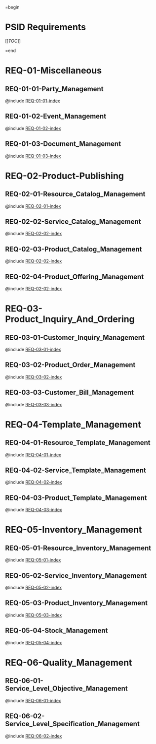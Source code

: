 =begin

# PSID Requirements

[[_TOC_]]

=end

# REQ-01-Miscellaneous

## REQ-01-01-Party_Management

@include [REQ-01-01-index](requirements/REQ-01-01-index.md)

## REQ-01-02-Event_Management

@include [REQ-01-02-index](requirements/REQ-01-02-index.md)

## REQ-01-03-Document_Management

@include [REQ-01-03-index](requirements/REQ-01-03-index.md)

# REQ-02-Product-Publishing

## REQ-02-01-Resource_Catalog_Management

@include [REQ-02-01-index](requirements/REQ-02-01-index.md)

## REQ-02-02-Service_Catalog_Management

@include [REQ-02-02-index](requirements/REQ-02-02-index.md)

## REQ-02-03-Product_Catalog_Management

@include [REQ-02-02-index](requirements/REQ-02-03-index.md)

## REQ-02-04-Product_Offering_Management

@include [REQ-02-02-index](requirements/REQ-02-04-index.md)

# REQ-03-Product_Inquiry_And_Ordering

## REQ-03-01-Customer_Inquiry_Management

@include [REQ-03-01-index](requirements/REQ-03-01-index.md)

## REQ-03-02-Product_Order_Management

@include [REQ-03-02-index](requirements/REQ-03-02-index.md)

## REQ-03-03-Customer_Bill_Management

@include [REQ-03-03-index](requirements/REQ-03-03-index.md)

# REQ-04-Template_Management

## REQ-04-01-Resource_Template_Management

@include [REQ-04-01-index](requirements/REQ-04-01-index.md)

## REQ-04-02-Service_Template_Management

@include [REQ-04-02-index](requirements/REQ-04-02-index.md)

## REQ-04-03-Product_Template_Management

@include [REQ-04-03-index](requirements/REQ-04-03-index.md)

# REQ-05-Inventory_Management

## REQ-05-01-Resource_Inventory_Management

@include [REQ-05-01-index](requirements/REQ-05-01-index.md)

## REQ-05-02-Service_Inventory_Management

@include [REQ-05-02-index](requirements/REQ-05-02-index.md)

## REQ-05-03-Product_Inventory_Management

@include [REQ-05-03-index](requirements/REQ-05-03-index.md)

## REQ-05-04-Stock_Management

@include [REQ-05-04-index](requirements/REQ-05-04-index.md)

# REQ-06-Quality_Management

## REQ-06-01-Service_Level_Objective_Management

@include [REQ-06-01-index](requirements/REQ-06-01-index.md)

## REQ-06-02-Service_Level_Specification_Management

@include [REQ-06-02-index](requirements/REQ-06-02-index.md)
